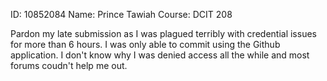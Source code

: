 ID: 10852084
Name: Prince Tawiah
Course: DCIT 208


Pardon my late submission as I was plagued terribly with credential issues for more than 6 hours. 
I was only able to commit using the Github application. 
I don't know why I was denied access all the while and most forums coudn't help me out.
